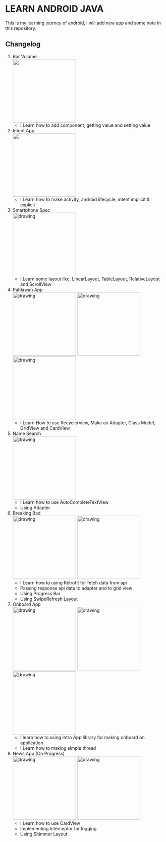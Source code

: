 # LEARN ANDROID JAVA
This is my learning journey of android, i will add new app and some note in this repository. 

## Changelog
1. Bar Volume <br>
    <img src="assets-markdown/bar-volume.png" width="200"/>
    - I Learn how to add component, getting value and setting value
2. Intent App <br>
    <img src="assets-markdown/intent-app.png" width="200"/>
    - I Learn how to make activity, android lifecycle, intent implicit & explicit
3. Smartphone Spec <br>
    <img src="assets-markdown/smartphone-spec.png" alt="drawing" width="200"/>
    - I Learn some layout like, LinearLayout, TableLayout, RelativeLayout and ScrollView
4. Pahlawan App <br>
    <img src="assets-markdown/pahlawan-app1.png" alt="drawing" width="200"/>
    <img src="assets-markdown/pahlawan-app2.png" alt="drawing" width="200"/>
    <img src="assets-markdown/pahlawan-app3.png" alt="drawing" width="200"/>
    - I Learn How to use Recyclerview, Make an Adapter, Class Model, GridView and CardView
5. Name Search <br>
    <img src="assets-markdown/name-search.png" alt="drawing" width="200"/>
    - I Learn how to use AutoCompleteTextView
    - Using Adapter
6. Breaking Bad <br>
    <img src="assets-markdown/breaking-bad-app.png" alt="drawing" width="200"/>
    <img src="assets-markdown/breaking-bad-app-1.png" alt="drawing" width="200"/>
    - I Learn how to using Retrofit for fetch data from api
    - Passing response api data to adapter and to grid view
    - Using Progress Bar
    - Using SwipeRefresh Layout
7. Onboard App<br>
    <img src="assets-markdown/onboard-app1.png" alt="drawing" width="200"/>
    <img src="assets-markdown/onboard-app2.png" alt="drawing" width="200"/>
    <img src="assets-markdown/onboard-app3.png" alt="drawing" width="200"/>
    - I learn how to using Intro App library for making onboard on application
    - I Learn how to making simple thread
8. News App (On Progress) <br>
    <img src="assets-markdown/news-app1.png" alt="drawing" width="200"/>
    <img src="assets-markdown/news-app2.png" alt="drawing" width="200"/>
    - I Learn how to use CardView
    - Implementing Interceptor for logging
    - Using Shimmer Layout